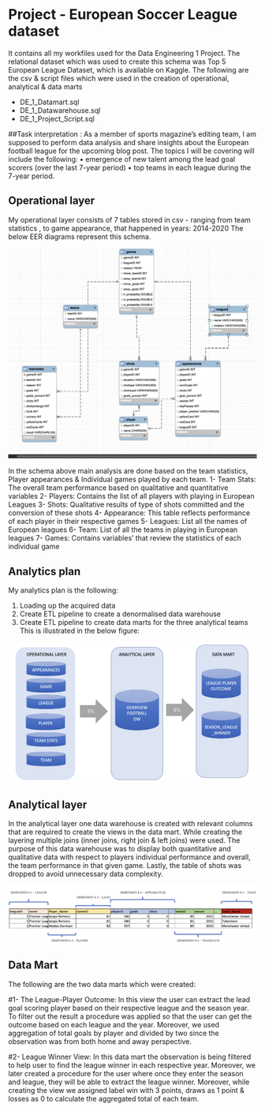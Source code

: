 # Project - European Soccer League dataset

It contains all my workfiles used for the Data Engineering 1 Project. The relational dataset which was used to create this schema was Top 5 European League Dataset, which is available on Kaggle. The following are the csv & script files which were used in the creation of operational, analytical & data marts 
- DE_1_Datamart.sql
- DE_1_Datawarehouse.sql
- DE_1_Project_Script.sql


##Task interpretation :
As a member of sports magazine’s editing team, I am supposed to perform data analysis and share insights about the European football league for the upcoming blog post. The topics I will be covering will include the following:
•	emergence of new talent among the lead goal scorers (over the last 7-year period)
•	top teams in each league during the 7-year period. 

## Operational layer
My operational layer consists of 7 tables stored in csv -  ranging from team statistics , to game appearance, that happened in years: 2014-2020 The below EER diagrams represent this schema.


![EER_diagram.png](https://github.com/Khawaja9622/DE1/blob/main/DE1-Project1/EER_diagram.png)


In the schema above main analysis are done based on the team statistics, Player appearances & Individual games played by each team.
1-	Team Stats: The overall team performance based on qualitative and quantitative variables 
2-	Players: Contains the list of all players with playing in European Leagues
3-	Shots: Qualitative results of type of shots committed and the conversion of these shots 
4-	Appearance: This table reflects performance of each player in their respective games
5-	Leagues: List all the names of European leagues 
6-	Team: List of all the teams in playing in European leagues 
7-	Games: Contains variables’ that review the statistics of each individual game 


## Analytics plan

My analytics plan is the following:
1.	Loading up the acquired data
2.	Create ETL pipeline to create a denormalised data warehouse
3.	Create ETL pipeline to create data marts for the three analytical teams
This is illustrated in the below figure:

![ETL .png](https://github.com/Khawaja9622/DE1/blob/main/DE1-Project1/ETL%20.png)


## Analytical layer

In the analytical layer one data warehouse is created with relevant columns that are required to create the views in the data mart. While creating the layering multiple joins (inner joins, right join & left joins) were used. The purpose of this data warehouse was to display both quantitative and qualitative data with respect to players individual performance and overall, the team performance in that given game. Lastly, the table of shots was dropped to avoid unnecessary data complexity.

![Table.png](https://github.com/Khawaja9622/DE1/blob/main/DE1-Project1/Table.png)

## Data Mart

The following are the two data marts which were created:

#1-	The League-Player Outcome:
In this view the user can extract the lead goal scoring player based on their respective league and the season year. To filter out the result a procedure was applied so that the user can get the outcome based on each league and the year. Moreover, we used aggregation of total goals by player and divided by two since the observation was from both home and away perspective.

#2-	League Winner View:
In this data mart the observation is being filtered to help user to find the league winner in each respective year. Moreover, we later created a procedure for the user where once they enter the season and league, they will be able to extract the league winner. Moreover, while creating the view we assigned label win with 3 points, draws as 1 point & losses as 0 to calculate the aggregated total of each team.



